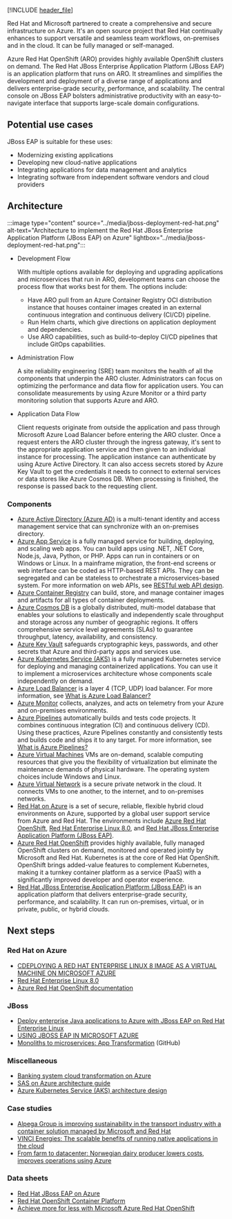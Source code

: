 [!INCLUDE [header_file](../../../includes/sol-idea-header.md)]

Red Hat and Microsoft partnered to create a comprehensive and secure infrastructure on Azure. It's an open source project that Red Hat continually enhances to support versatile and seamless team workflows, on-premises and in the cloud. It can be fully managed or self-managed.

Azure Red Hat OpenShift (ARO) provides highly available OpenShift clusters on demand. The Red Hat JBoss Enterprise Application Platform (JBoss EAP) is an application platform that runs on ARO. It streamlines and simplifies the development and deployment of a diverse range of applications and delivers enterprise-grade security, performance, and scalability. The central console on JBoss EAP bolsters administrative productivity with an easy-to-navigate interface that supports large-scale domain configurations.

## Potential use cases

JBoss EAP is suitable for these uses:

- Modernizing existing applications
- Developing new cloud-native applications
- Integrating applications for data management and analytics
- Integrating software from independent software vendors and cloud providers

## Architecture

:::image type="content" source="../media/jboss-deployment-red-hat.png" alt-text="Architecture to implement the Red Hat JBoss Enterprise Application Platform (JBoss EAP) on Azure" lightbox="../media/jboss-deployment-red-hat.png":::

- Development Flow

  With multiple options available for deploying and upgrading applications and microservices that run in ARO, development teams can choose the process flow that works best for them. The options include:

  - Have ARO pull from an Azure Container Registry OCI distribution instance  that houses container images created in an external continuous integration and continuous delivery (CI/CD) pipeline.
  - Run Helm charts, which give directions on application deployment and dependencies.
  - Use ARO capabilities, such as build-to-deploy CI/CD pipelines that include GitOps capabilities.

- Administration Flow

  A site reliability engineering (SRE) team monitors the health of all the components that underpin the ARO cluster.  Administrators can focus on optimizing the performance and data flow for application users. You can consolidate measurements by using Azure Monitor or a third party monitoring solution that supports Azure and ARO.

- Application Data Flow

  Client requests originate from outside the application and pass through Microsoft Azure Load Balancer before entering the ARO cluster. Once a request enters the ARO cluster through the ingress gateway, it's sent to the appropriate application service and then given to an individual instance for processing. The application instance can authenticate by using Azure Active Directory. It can also access secrets stored by Azure Key Vault to get the credentials it needs to connect to external services or data stores like Azure Cosmos DB. When processing is finished, the response is passed back to the requesting client.

### Components

- [Azure Active Directory (Azure AD)](https://azure.microsoft.com/services/active-directory) is a multi-tenant identity and access management service that can synchronize with an on-premises directory.
- [Azure App Service](https://azure.microsoft.com/services/app-service) is a fully managed service for building, deploying, and scaling web apps. You can build apps using .NET, .NET Core, Node.js, Java, Python, or PHP. Apps can run in containers or on Windows or Linux. In a mainframe migration, the front-end screens or web interface can be coded as HTTP-based REST APIs. They can be segregated and can be stateless to orchestrate a microservices-based system. For more information on web APIs, see [RESTful web API design](../../best-practices/api-design.md).
- [Azure Container Registry](https://azure.microsoft.com/services/container-registry/) can build, store, and manage container images and artifacts for all types of container deployments.
- [Azure Cosmos DB](https://azure.microsoft.com/services/cosmos-db) is a globally distributed, multi-model database that enables your solutions to elastically and independently scale throughput and storage across any number of geographic regions. It offers comprehensive service level agreements (SLAs) to guarantee throughput, latency, availability, and consistency.
- [Azure Key Vault](https://azure.microsoft.com/services/key-vault/) safeguards cryptographic keys, passwords, and other secrets that Azure and third-party apps and services use.
- [Azure Kubernetes Service (AKS)](https://azure.microsoft.com/services/kubernetes-service) is a fully managed Kubernetes service for deploying and managing containerized applications. You can use it to implement a microservices architecture whose components scale independently on demand.
- [Azure Load Balancer](https://azure.microsoft.com/services/load-balancer) is a layer 4 (TCP, UDP) load balancer. For more information, see [What is Azure Load Balancer?](/azure/load-balancer/load-balancer-overview)
- [Azure Monitor](https://azure.microsoft.com/services/monitor) collects, analyzes, and acts on telemetry from your Azure and on-premises environments.
- [Azure Pipelines](https://azure.microsoft.com/services/devops/pipelines/) automatically builds and tests code projects. It combines continuous integration (CI) and continuous delivery (CD). Using these practices, Azure Pipelines constantly and consistently tests and builds code and ships it to any target. For more information, see [What is Azure Pipelines?](/azure/devops/pipelines/get-started/what-is-azure-pipelines?view=azure-devops)
- [Azure Virtual Machines](https://azure.microsoft.com/services/virtual-machines/) VMs are on-demand, scalable computing resources that give you the flexibility of virtualization but eliminate the maintenance demands of physical hardware. The operating system choices include Windows and Linux.
- [Azure Virtual Network](https://azure.microsoft.com/services/virtual-network/) is a secure private network in the cloud. It connects VMs to one another, to the internet, and to on-premises networks.
- [Red Hat on Azure](https://azure.microsoft.com/overview/linux-on-azure/red-hat/) is a set of secure, reliable, flexible hybrid cloud environments on Azure, supported by a global user support service from Azure and Red Hat. The environments include [Azure Red Hat OpenShift](https://azure.microsoft.com/services/openshift/), [Red Hat Enterprise Linux 8.0](https://azuremarketplace.microsoft.com/marketplace/apps/RedHat.RedHatEnterpriseLinux80-ARM), and [Red Hat JBoss Enterprise Application Platform (JBoss EAP)](https://azuremarketplace.microsoft.com/marketplace/apps/redhat.jboss-eap-rhel).
- [Azure Red Hat OpenShift](https://azure.microsoft.com/services/openshift/) provides highly available, fully managed OpenShift clusters on demand, monitored and operated jointly by Microsoft and Red Hat. Kubernetes is at the core of Red Hat OpenShift. OpenShift brings added-value features to complement Kubernetes, making it a turnkey container platform as a service (PaaS) with a significantly improved developer and operator experience.
- [Red Hat JBoss Enterprise Application Platform (JBoss EAP)](https://azuremarketplace.microsoft.com/marketplace/apps/redhat.jboss-eap-rhel) is an application platform that delivers enterprise-grade security, performance, and scalability. It can run on-premises, virtual, or in private, public, or hybrid clouds.


## Next steps

### Red Hat on Azure

- [CDEPLOYING A RED HAT ENTERPRISE LINUX 8 IMAGE AS A VIRTUAL MACHINE ON MICROSOFT AZURE](https://access.redhat.com/documentation/en-us/red_hat_enterprise_linux/8/html/deploying_red_hat_enterprise_linux_8_on_public_cloud_platforms/assembly_deploying-a-rhel-image-as-a-virtual-machine-on-microsoft-azure_cloud-content/deploying_red_hat_enterprise_linux_8_on_public_cloud_platforms/index)
- [Red Hat Enterprise Linux 8.0](https://azuremarketplace.microsoft.com/marketplace/apps/RedHat.RedHatEnterpriseLinux80-ARM?tab=Overview)
- [Azure Red Hat OpenShift documentation](/azure/openshift)

### JBoss

- [Deploy enterprise Java applications to Azure with JBoss EAP on Red Hat Enterprise Linux](/azure/virtual-machines/workloads/redhat/jboss-eap-on-rhel)
- [USING JBOSS EAP IN MICROSOFT AZURE](https://access.redhat.com/documentation/en-us/red_hat_jboss_enterprise_application_platform/7.0/html/using_jboss_eap_in_microsoft_azure/index)
- [Monoliths to microservices: App Transformation](https://github.com/SpektraSystems/Red-Hat-Modernize-Apps/tree/master/docs) (GitHub)

### Miscellaneous

- [Banking system cloud transformation on Azure](../..//example-scenario/banking/banking-system-cloud-transformation.yml)
- [SAS on Azure architecture guide](../../guide/sas/sas-overview.yml)
- [Azure Kubernetes Service (AKS) architecture design](../../reference-architectures/containers/aks-start-here.md)

### Case studies

- [Alpega Group is improving sustainability in the transport industry with a container solution managed by Microsoft and Red Hat](https://customers.microsoft.com/story/1342697026461181048-alpega-group-professional-services-azure-english-austria)
- [VINCI Energies: The scalable benefits of running native applications in the cloud](https://customers.microsoft.com/story/1340822776599403898-vinci-energies-energy-microsoft365-en-netherlands)
- [From farm to datacenter: Norwegian dairy producer lowers costs, improves operations using Azure](https://customers.microsoft.com/story/820925-tine-manufacturing-azure)

### Data sheets

- [Red Hat JBoss EAP on Azure](https://www.redhat.com/rhdc/managed-files/cl-eap-on-azure-datasheet-f26716wg-202101-en.pdf)
- [Red Hat OpenShift Container Platform](https://www.redhat.com/rhdc/managed-files/cl-red-hat-openshift-container-platform-datasheet-f28985-202106.pdf)
- [Achieve more for less with Microsoft Azure Red Hat OpenShift](https://www.redhat.com/rhdc/managed-files/pa-microsoft-aro-cost-savings-brief-f27533-202103-en.pdf)

